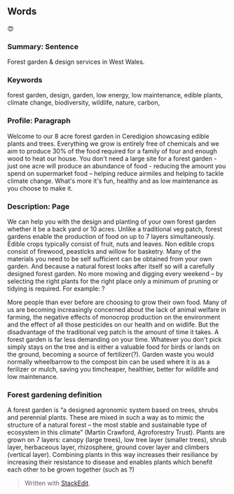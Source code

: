 ## Words

😍

### Summary: Sentence

Forest garden & design services in West Wales.

### Keywords

forest garden, design, garden, low energy, low maintenance, edible plants, climate change, biodiversity, wildlife, nature, carbon, 

### Profile: Paragraph
Welcome to our 8 acre forest garden in Ceredigion showcasing edible plants and trees. Everything we grow is entirely free of chemicals and we aim to produce 30% of the food required for a family of four and enough wood to heat our house. You don't need a large site for a forest garden - just one acre will produce an abundance of food - reducing the amount you spend on supermarket food – helping reduce airmiles and helping to tackle climate change. What's more it's fun, healthy and as low maintenance as you choose to make it.
### Description: Page
 We can help you with the design and planting of your own forest garden whether it be a back yard or 10 acres. Unlike a traditional veg patch, forest gardens enable the production of food on up to 7 layers simultaneously. Edible crops typically consist of fruit, nuts and leaves. Non edible crops consist of firewood, peasticks and willow for basketry. Many of the materials you need to be self sufficient can be obtained from your own garden. And because a natural forest looks after itself so will a carefully designed forest garden. No more mowing and digging every weekend – by selecting the right plants for the right place only a minimum of pruning or tidying is required. For example: ? 

More people than ever before are choosing to grow their own food. Many of us are becoming increasingly concerned about the lack of animal welfare in farming, the negative effects of monocrop production on the environment and the effect of all those pesticides on our health and on widlife. But the disadvantage of the traditional veg patch is the amount of time it takes. A forest garden is far less demanding on your time. Whatever you don't pick simply stays on the tree and is either a valuable food for birds or lands on the ground, becoming a source of fertilizer(?). Garden waste you would normally wheelbarrow to the compost bin can be used where it is as a ferilizer or mulch, saving you timcheaper, healthier, better for wildlife and low maintenance.
### Forest gardening definition
A forest garden is “a designed agronomic system based on trees, shrubs and perennial plants. These are mixed in such a way as to mimic the structure of a natural forest – the most stable and sustainable type of ecosystem in this climate” (Martin Crawford, Agroforestry Trust). Plants are grown on 7 layers: canopy (large trees), low tree layer (smaller trees), shrub layer, herbaceous layer, rhizosphere, ground cover layer and climbers (vertical layer). Combining plants in this way increases their resiliance by increasing their resistance to disease and enables plants which benefit each other to be grown together (such as ?)

> Written with [StackEdit](https://stackedit.io/).
<!--stackedit_data:
eyJoaXN0b3J5IjpbMTk5NDY4MDg5OSwtOTczOTQ2NDIsODUwNT
A5OTA3LC05NzM5NDY0Ml19
-->